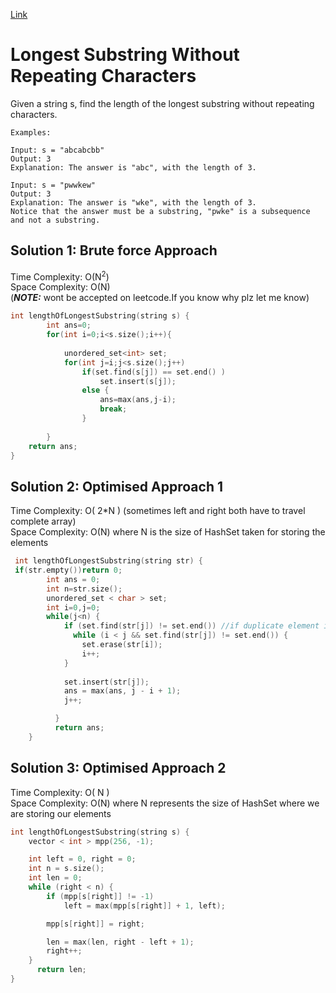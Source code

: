 [Link](https://leetcode.com/problems/longest-substring-without-repeating-characters/)
# Longest Substring Without Repeating Characters
Given a string s, find the length of the longest substring without repeating characters.
```
Examples:

Input: s = "abcabcbb"
Output: 3
Explanation: The answer is "abc", with the length of 3.

Input: s = "pwwkew"
Output: 3
Explanation: The answer is "wke", with the length of 3.
Notice that the answer must be a substring, "pwke" is a subsequence and not a substring.

```
## Solution 1: Brute force Approach
Time Complexity: O(N<sup>2</sup>)
<br>
Space Complexity: O(N)<br>
(***NOTE:*** wont be accepted on leetcode.If you know why plz let me know)
```cpp
int lengthOfLongestSubstring(string s) {
        int ans=0;
        for(int i=0;i<s.size();i++){
            
            unordered_set<int> set;
            for(int j=i;j<s.size();j++)
                if(set.find(s[j]) == set.end() )
                    set.insert(s[j]);
                else {
                    ans=max(ans,j-i);
                    break;
                }
            
        }
    return ans;
}
```

## Solution 2: Optimised  Approach 1
Time Complexity: O( 2*N ) (sometimes left and right both have to travel complete array)
<br>
Space Complexity: O(N) where N is the size of HashSet taken for storing the elements

```cpp
 int lengthOfLongestSubstring(string str) {
 if(str.empty())return 0;
        int ans = 0;
        int n=str.size();
        unordered_set < char > set;
        int i=0,j=0;
        while(j<n) {
            if (set.find(str[j]) != set.end()) //if duplicate element is found
              while (i < j && set.find(str[j]) != set.end()) {
                set.erase(str[i]);
                i++;
            }
                
            set.insert(str[j]);
            ans = max(ans, j - i + 1);
            j++;

          }
          return ans;
    }

```
## Solution 3: Optimised  Approach 2
Time Complexity: O( N )
<br>
Space Complexity: O(N) where N represents the size of HashSet where we are storing our elements

```cpp
int lengthOfLongestSubstring(string s) {
    vector < int > mpp(256, -1);

    int left = 0, right = 0;
    int n = s.size();
    int len = 0;
    while (right < n) {
        if (mpp[s[right]] != -1)
            left = max(mpp[s[right]] + 1, left);

        mpp[s[right]] = right;

        len = max(len, right - left + 1);
        right++;
    }
      return len;
}
```